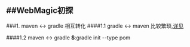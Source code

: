 ##WebMagic初探
---

###1. maven <-> gradle 相互转化
####1.1 gradle <-> maven
比较繁琐,[详见](http://www.cnblogs.com/yjmyzz/p/gradle-to-maven.html)

####1.2 maven <-> gradle
__$__:gradle init --type pom
